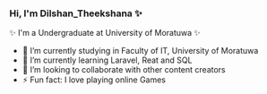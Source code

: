 
  ### Hi, I'm Dilshan_Theekshana ✨
  ✨ I'm a Undergraduate at University of Moratuwa ✨

- 🔭 I’m currently studying in Faculty of IT, University of Moratuwa
- 🌱 I’m currently learning Laravel, Reat and SQL
- 👯 I’m looking to collaborate with other content creators
- ⚡ Fun fact: I love playing online Games
